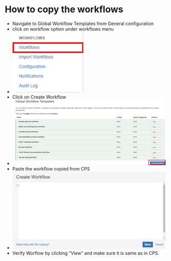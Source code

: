 # How to copy the workflows
- Navigate to Global Workflow Templates from General configuration
- click on workflow option under workflows menu
- ![Image select the workflow](images/workflow.png)  
- Click on Create Workflow
- ![Image create workflow](images/createwf.png)
- Paste the workflow copied from CPS
- ![Image create workflow](images/save.png)
- Verify Worflow by clicking “View” and make sure it is same as in CPS.
